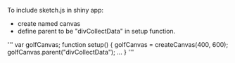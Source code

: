 To include sketch.js in shiny app:
- create named canvas
- define parent to be "divCollectData" 
in setup function.

'''
var golfCanvas;
function setup() {
  golfCanvas = createCanvas(400, 600);
  golfCanvas.parent("divCollectData");
  ...
}
'''

